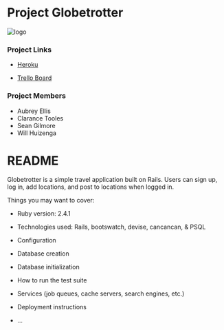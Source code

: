 # Project Globetrotter

![logo](http://i.imgur.com/bW5SaaT.png)
### Project Links

- [Heroku](https://wdi11-project-vagabond.herokuapp.com/)

- [Trello Board](https://trello.com/b/hsTFfjCW/wdi-project-vagabond)

### Project Members

* Aubrey Ellis
* Clarance Tooles
* Sean Gilmore
* Will Huizenga

# README

Globetrotter is a simple travel application built on Rails. Users can sign up, log in, add locations, and post to locations when logged in. 

Things you may want to cover:

* Ruby version: 2.4.1

* Technologies used: Rails, bootswatch, devise, cancancan, & PSQL

* Configuration

* Database creation

* Database initialization

* How to run the test suite

* Services (job queues, cache servers, search engines, etc.)

* Deployment instructions

* ...
